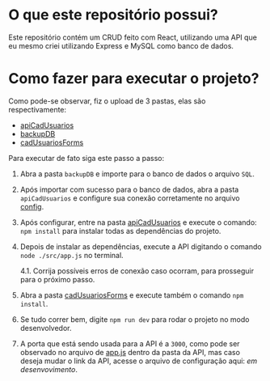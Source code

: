 # O que este repositório possui?
Este repositório contém um CRUD feito com React, utilizando uma API que eu mesmo criei utilizando Express e MySQL como banco de dados.

# Como fazer para executar o projeto?
Como pode-se observar, fiz o upload de 3 pastas, elas são respectivamente:

- [apiCadUsuarios](https://github.com/enricovivan/crud-usuarios-react/tree/main/apiCadUsuarios)
- [backupDB](https://github.com/enricovivan/crud-usuarios-react/tree/main/backupDB)
- [cadUsuariosForms](https://github.com/enricovivan/crud-usuarios-react/tree/main/cadUsuariosForms)

Para executar de fato siga este passo a passo:

1. Abra a pasta ``backupDB`` e importe para o banco de dados o arquivo ``SQL``.
2. Após importar com sucesso para o banco de dados, abra a pasta ``apiCadUsuarios`` e configure sua conexão corretamente no arquivo [config](https://github.com/enricovivan/crud-usuarios-react/blob/main/apiCadUsuarios/src/config/db.js).
3. Após configurar, entre na pasta [apiCadUsuarios](https://github.com/enricovivan/crud-usuarios-react/tree/main/apiCadUsuarios) e execute o comando: `npm install` para instalar todas as dependências do projeto.
4. Depois de instalar as dependências, execute a API digitando o comando `node ./src/app.js` no terminal.

    4.1. Corrija possíveis erros de conexão caso ocorram, para prosseguir para o próximo passo.
5. Abra a pasta [cadUsuariosForms](https://github.com/enricovivan/crud-usuarios-react/tree/main/cadUsuariosForms) e execute também o comando `npm install`.
6. Se tudo correr bem, digite `npm run dev` para rodar o projeto no modo desenvolvedor.
7. A porta que está sendo usada para a API é a ``3000``, como pode ser observado no arquivo de [app.js](https://github.com/enricovivan/crud-usuarios-react/blob/main/apiCadUsuarios/src/app.js) dentro da pasta da API, mas caso deseja mudar o link da API, acesse o arquivo de configuração aqui: _*em desenvovimento*_.
